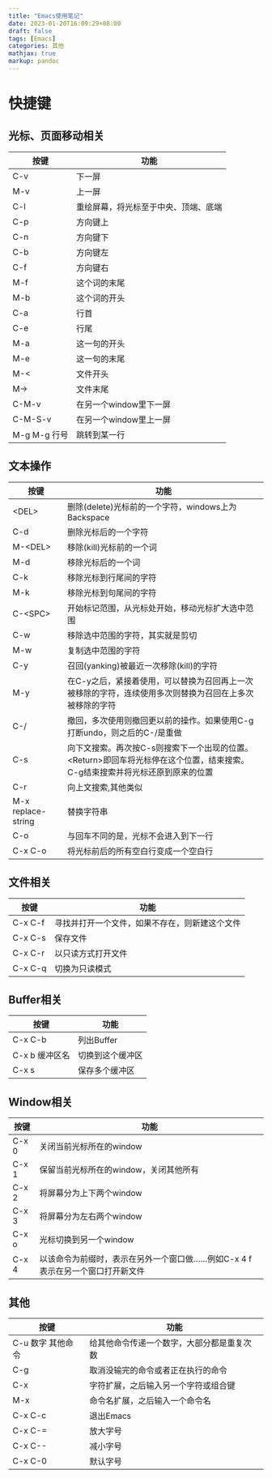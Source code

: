 ```yaml
---
title: "Emacs使用笔记"
date: 2023-01-20T16:09:29+08:00
draft: false
tags: [Emacs]
categories: 其他
mathjax: true
markup: pandoc
---
```


# 快捷键

## 光标、页面移动相关

|按键|功能|
|-|-|
|C-v|下一屏|
|M-v|上一屏|
|C-l|重绘屏幕，将光标至于中央、顶端、底端|
|C-p|方向键上|
|C-n|方向键下|
|C-b|方向键左|
|C-f|方向键右|
|M-f|这个词的末尾|
|M-b|这个词的开头|
|C-a|行首|
|C-e|行尾|
|M-a|这一句的开头|
|M-e|这一句的末尾|
|M-<|文件开头|
|M->|文件末尾|
|C-M-v|在另一个window里下一屏|
|C-M-S-v|在另一个window里上一屏|
|M-g M-g 行号|跳转到某一行|

## 文本操作

|按键|功能|
|-|-|
|\<DEL\>|删除(delete)光标前的一个字符，windows上为Backspace|
|C-d|删除光标后的一个字符|
|M-\<DEL\>|移除(kill)光标前的一个词|
|M-d|移除光标后的一个词|
|C-k|移除光标到行尾间的字符|
|M-k|移除光标到句尾间的字符|
|C-\<SPC\>|开始标记范围，从光标处开始，移动光标扩大选中范围|
|C-w|移除选中范围的字符，其实就是剪切|
|M-w|复制选中范围的字符|
|C-y|召回(yanking)被最近一次移除(kill)的字符|
|M-y|在C-y之后，紧接着使用，可以替换为召回再上一次被移除的字符，连续使用多次则替换为召回在上多次被移除的字符|
|C-/|撤回，多次使用则撤回更以前的操作。如果使用C-g打断undo，则之后的C-/是重做|
|C-s|向下文搜索。再次按C-s则搜索下一个出现的位置。\<Return\>即回车将光标停在这个位置，结束搜索。C-g结束搜索并将光标还原到原来的位置|
|C-r|向上文搜索,其他类似|
|M-x replace-string|替换字符串|
|C-o|与回车不同的是，光标不会进入到下一行|
|C-x C-o|将光标前后的所有空白行变成一个空白行|

## 文件相关

|按键|功能|
|-|-|
|C-x C-f|寻找并打开一个文件，如果不存在，则新建这个文件|
|C-x C-s|保存文件|
|C-x C-r|以只读方式打开文件|
|C-x C-q|切换为只读模式|

## Buffer相关

|按键|功能|
|-|-|
|C-x C-b|列出Buffer|
|C-x b 缓冲区名|切换到这个缓冲区|
|C-x s|保存多个缓冲区|

## Window相关

|按键|功能|
|--|--|
|C-x 0|关闭当前光标所在的window|
|C-x 1|保留当前光标所在的window，关闭其他所有|
|C-x 2|将屏幕分为上下两个window|
|C-x 3|将屏幕分为左右两个window|
|C-x o|光标切换到另一个window|
|C-x 4|以该命令为前缀时，表示在另外一个窗口做……例如C-x 4 f表示在另一个窗口打开新文件|

## 其他

|按键|功能|
|-|-|
|C-u 数字 其他命令|给其他命令传递一个数字，大部分都是重复次数|
|C-g|取消没输完的命令或者正在执行的命令|
|C-x|字符扩展，之后输入另一个字符或组合键|
|M-x|命令名扩展，之后输入一个命令名|
|C-x C-c|退出Emacs|
|C-x C-=|放大字号|
|C-x C\-\-|减小字号|
|C-x C-0|默认字号|
